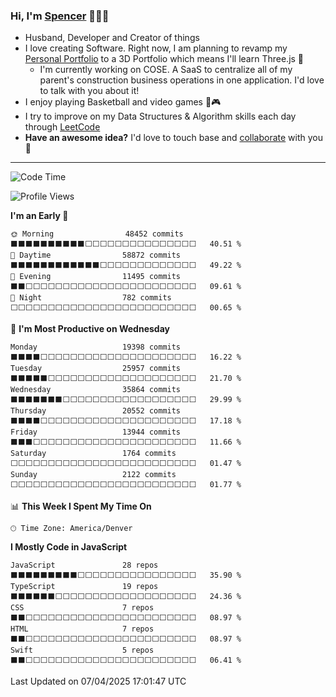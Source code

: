 ### Hi, I'm [Spencer](https://www.linkedin.com/in/spencer-rafada/) 👨🏽‍💻

- Husband, Developer and Creator of things
- I love creating Software. Right now, I am planning to revamp my [Personal Portfolio](https://spencerrafada.onrender.com/) to a 3D Portfolio which means I'll learn Three.js 🚀
  - I'm currently working on COSE. A SaaS to centralize all of my parent's construction business operations in one application. I'd love to talk with you about it!
- I enjoy playing Basketball and video games 🏀🎮
- I try to improve on my Data Structures & Algorithm skills each day through [LeetCode](https://leetcode.com/spenzerino/)
- **Have an awesome idea?** I'd love to touch base and [collaborate](mailto:neilspencerrafada@gmail.com) with you 📧

---

<!--START_SECTION:waka-->
![Code Time](http://img.shields.io/badge/Code%20Time-1%2C300%20hrs%2025%20mins-blue)

![Profile Views](http://img.shields.io/badge/Profile%20Views-0-blue)

**I'm an Early 🐤** 

```text
🌞 Morning                48452 commits       ⬛⬛⬛⬛⬛⬛⬛⬛⬛⬛⬜⬜⬜⬜⬜⬜⬜⬜⬜⬜⬜⬜⬜⬜⬜   40.51 % 
🌆 Daytime                58872 commits       ⬛⬛⬛⬛⬛⬛⬛⬛⬛⬛⬛⬛⬜⬜⬜⬜⬜⬜⬜⬜⬜⬜⬜⬜⬜   49.22 % 
🌃 Evening                11495 commits       ⬛⬛⬜⬜⬜⬜⬜⬜⬜⬜⬜⬜⬜⬜⬜⬜⬜⬜⬜⬜⬜⬜⬜⬜⬜   09.61 % 
🌙 Night                  782 commits         ⬜⬜⬜⬜⬜⬜⬜⬜⬜⬜⬜⬜⬜⬜⬜⬜⬜⬜⬜⬜⬜⬜⬜⬜⬜   00.65 % 
```
📅 **I'm Most Productive on Wednesday** 

```text
Monday                   19398 commits       ⬛⬛⬛⬛⬜⬜⬜⬜⬜⬜⬜⬜⬜⬜⬜⬜⬜⬜⬜⬜⬜⬜⬜⬜⬜   16.22 % 
Tuesday                  25957 commits       ⬛⬛⬛⬛⬛⬜⬜⬜⬜⬜⬜⬜⬜⬜⬜⬜⬜⬜⬜⬜⬜⬜⬜⬜⬜   21.70 % 
Wednesday                35864 commits       ⬛⬛⬛⬛⬛⬛⬛⬜⬜⬜⬜⬜⬜⬜⬜⬜⬜⬜⬜⬜⬜⬜⬜⬜⬜   29.99 % 
Thursday                 20552 commits       ⬛⬛⬛⬛⬜⬜⬜⬜⬜⬜⬜⬜⬜⬜⬜⬜⬜⬜⬜⬜⬜⬜⬜⬜⬜   17.18 % 
Friday                   13944 commits       ⬛⬛⬛⬜⬜⬜⬜⬜⬜⬜⬜⬜⬜⬜⬜⬜⬜⬜⬜⬜⬜⬜⬜⬜⬜   11.66 % 
Saturday                 1764 commits        ⬜⬜⬜⬜⬜⬜⬜⬜⬜⬜⬜⬜⬜⬜⬜⬜⬜⬜⬜⬜⬜⬜⬜⬜⬜   01.47 % 
Sunday                   2122 commits        ⬜⬜⬜⬜⬜⬜⬜⬜⬜⬜⬜⬜⬜⬜⬜⬜⬜⬜⬜⬜⬜⬜⬜⬜⬜   01.77 % 
```


📊 **This Week I Spent My Time On** 

```text
🕑︎ Time Zone: America/Denver
```

**I Mostly Code in JavaScript** 

```text
JavaScript               28 repos            ⬛⬛⬛⬛⬛⬛⬛⬛⬛⬜⬜⬜⬜⬜⬜⬜⬜⬜⬜⬜⬜⬜⬜⬜⬜   35.90 % 
TypeScript               19 repos            ⬛⬛⬛⬛⬛⬛⬜⬜⬜⬜⬜⬜⬜⬜⬜⬜⬜⬜⬜⬜⬜⬜⬜⬜⬜   24.36 % 
CSS                      7 repos             ⬛⬛⬜⬜⬜⬜⬜⬜⬜⬜⬜⬜⬜⬜⬜⬜⬜⬜⬜⬜⬜⬜⬜⬜⬜   08.97 % 
HTML                     7 repos             ⬛⬛⬜⬜⬜⬜⬜⬜⬜⬜⬜⬜⬜⬜⬜⬜⬜⬜⬜⬜⬜⬜⬜⬜⬜   08.97 % 
Swift                    5 repos             ⬛⬛⬜⬜⬜⬜⬜⬜⬜⬜⬜⬜⬜⬜⬜⬜⬜⬜⬜⬜⬜⬜⬜⬜⬜   06.41 % 
```




 Last Updated on 07/04/2025 17:01:47 UTC
<!--END_SECTION:waka-->
